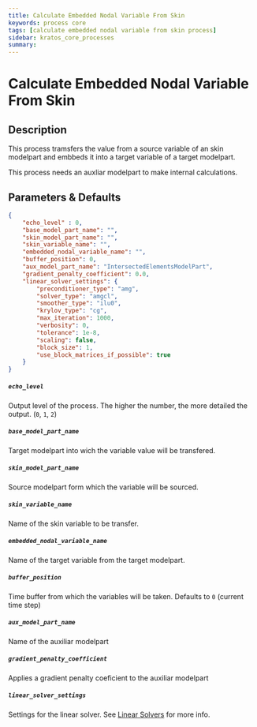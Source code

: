 ```yaml
---
title: Calculate Embedded Nodal Variable From Skin
keywords: process core
tags: [calculate embedded nodal variable from skin process]
sidebar: kratos_core_processes
summary: 
---
```


# Calculate Embedded Nodal Variable From Skin

## Description

This process tramsfers the value from a source variable of an skin modelpart and embbeds it into a target variable of a target modelpart.

This process needs an auxliar modelpart to make internal calculations.

## Parameters & Defaults

```json
{
    "echo_level" : 0,
    "base_model_part_name": "",
    "skin_model_part_name": "",
    "skin_variable_name": "",
    "embedded_nodal_variable_name": "",
    "buffer_position": 0,
    "aux_model_part_name": "IntersectedElementsModelPart",
    "gradient_penalty_coefficient": 0.0,
    "linear_solver_settings": {
        "preconditioner_type": "amg",
        "solver_type": "amgcl",
        "smoother_type": "ilu0",
        "krylov_type": "cg",
        "max_iteration": 1000,
        "verbosity": 0,
        "tolerance": 1e-8,
        "scaling": false,
        "block_size": 1,
        "use_block_matrices_if_possible": true
    }
}
```

##### `echo_level`
Output level of the process. The higher the number, the more detailed the output. (`0`, `1`, `2`)

##### `base_model_part_name`
Target modelpart into wich the variable value will be transfered.

##### `skin_model_part_name`
Source modelpart form which the variable will be sourced.

##### `skin_variable_name`
Name of the skin variable to be transfer.

##### `embedded_nodal_variable_name`
Name of the target variable from the target modelpart.

##### `buffer_position`
Time buffer from which the variables will be taken. Defaults to `0` (current time step)

##### `aux_model_part_name`
Name of the auxiliar modelpart

##### `gradient_penalty_coefficient`
Applies a gradient penalty coeficient to the auxiliar modelpart

##### `linear_solver_settings`
Settings for the linear solver. See [Linear Solvers]() for more info.


